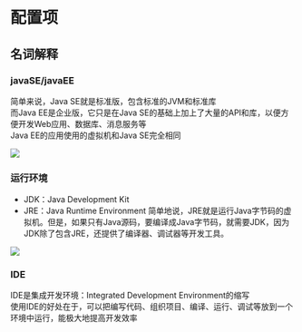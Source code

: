 # 配置项
## 名词解释
### javaSE/javaEE
简单来说，Java SE就是标准版，包含标准的JVM和标准库  
而Java EE是企业版，它只是在Java SE的基础上加上了大量的API和库，以便方便开发Web应用、数据库、消息服务等  
Java EE的应用使用的虚拟机和Java SE完全相同

<img src="@img/javaEE-javaSE.png"/>

### 运行环境
- JDK：Java Development Kit
- JRE：Java Runtime Environment
简单地说，JRE就是运行Java字节码的虚拟机。但是，如果只有Java源码，要编译成Java字节码，就需要JDK，因为JDK除了包含JRE，还提供了编译器、调试器等开发工具。
<img src="@img/jdk-jre.png"/>

### IDE
IDE是集成开发环境：Integrated Development Environment的缩写  
使用IDE的好处在于，可以把编写代码、组织项目、编译、运行、调试等放到一个环境中运行，能极大地提高开发效率
